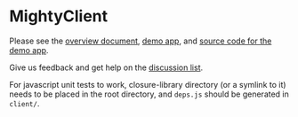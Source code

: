 # MightyClient #

Please see the [overview document](https://github.com/ivan4427/mightyclient/blob/master/wiki/overview.md), [demo app](http://mightyclient.appspot.com/), and [source code for the demo app](https://github.com/ivan4427/mightyclient_demo).

Give us feedback and get help on the [discussion list](https://groups.google.com/d/forum/mightyclient-discuss).

For javascript unit tests to work, closure-library directory (or a symlink to it) needs to be placed in the root directory, and `deps.js` should be generated in `client/`.